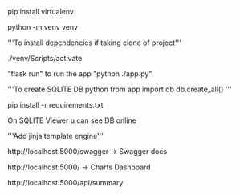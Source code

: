 pip install virtualenv

python -m venv venv

'''To install dependencies if taking clone of project'''

./venv/Scripts/activate

"flask run" to run the app
"python ./app.py"

'''To create SQLITE DB
python
from app import db
db.create_all()
'''

pip install -r requirements.txt

On SQLITE Viewer u can see DB online

'''Add jinja template engine'''

http://localhost:5000/swagger → Swagger docs

http://localhost:5000/ → Charts Dashboard

http://localhost:5000/api/summary

